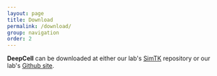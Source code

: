 ```yaml
---
layout: page
title: Download
permalink: /download/
group: navigation
order: 2
---
```


__DeepCell__ can be downloaded at either our lab's [SimTK]() repository or our lab's [Github site](http://github.com/Covertlab/DeepCell2).

